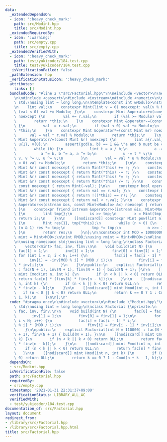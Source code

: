 ```yaml
---
data:
  _extendedDependsOn:
  - icon: ':heavy_check_mark:'
    path: src/Modint.hpp
    title: src/Modint.hpp
  _extendedRequiredBy:
  - icon: ':warning:'
    path: src/empty.cpp
    title: src/empty.cpp
  _extendedVerifiedWith:
  - icon: ':heavy_check_mark:'
    path: test/yukicoder/184.test.cpp
    title: test/yukicoder/184.test.cpp
  _isVerificationFailed: false
  _pathExtension: hpp
  _verificationStatusIcon: ':heavy_check_mark:'
  attributes:
    links: []
  bundledCode: "#line 2 \"src/Factorial.hpp\"\n\n#include <vector>\n\n#line 2 \"src/Modint.hpp\"\
    \n\n#include <cassert>\n#include <iostream>\n#include <numeric>\n\nusing namespace\
    \ std;\nusing lint = long long;\n\ntemplate<const int &Modulo>\nstruct Mint {\n\
    \n    lint val;\n    constexpr Mint(lint v = 0) noexcept: val(v % Modulo) { if\
    \ (val < 0) val += Modulo; }\n\n    constexpr Mint &operator+=(const Mint &r)\
    \ noexcept {\n        val += r.val;\n        if (val >= Modulo) val -= Modulo;\n\
    \        return *this;\n    }\n    constexpr Mint &operator-=(const Mint &r) noexcept\
    \ {\n        val -= r.val;\n        if (val < 0) val += Modulo;\n        return\
    \ *this;\n    }\n    constexpr Mint &operator*=(const Mint &r) noexcept {\n  \
    \      val = val * r.val % Modulo;\n        return *this;\n    }\n    constexpr\
    \ Mint &operator/=(const Mint &r) noexcept {\n        lint a{r.val}, b{Modulo},\
    \ u{1}, v{0};\n        assert(gcd(a, b) == 1 && \"a and b must be co-prime\");\n\
    \        while (b) {\n            lint t = a / b;\n            a -= t * b;\n \
    \           a ^= b, b ^= a, a ^= b;\n            u -= t * v;\n            u ^=\
    \ v, v ^= u, u ^= v;\n        }\n        val = val * u % Modulo;\n        if (val\
    \ < 0) val += Modulo;\n        return *this;\n    }\n\n    constexpr Mint operator+(const\
    \ Mint &r) const noexcept { return Mint(*this) += r; }\n    constexpr Mint operator-(const\
    \ Mint &r) const noexcept { return Mint(*this) -= r; }\n    constexpr Mint operator*(const\
    \ Mint &r) const noexcept { return Mint(*this) *= r; }\n    constexpr Mint operator/(const\
    \ Mint &r) const noexcept { return Mint(*this) /= r; }\n\n    constexpr Mint operator-()\
    \ const noexcept { return Mint(-val); }\n\n    constexpr bool operator==(const\
    \ Mint &r) const noexcept { return val == r.val; }\n    constexpr bool operator!=(const\
    \ Mint &r) const noexcept { return !((*this) == r); }\n    constexpr bool operator<(const\
    \ Mint &r) const noexcept { return val < r.val; }\n\n    constexpr friend ostream\
    \ &operator<<(ostream &os, const Mint<Modulo> &x) noexcept { return os << x.val;\
    \ }\n    constexpr friend istream &operator>>(istream &is, Mint<Modulo> &x) noexcept\
    \ {\n        lint tmp{};\n        is >> tmp;\n        x = Mint(tmp);\n       \
    \ return is;\n    }\n\n    [[nodiscard]] constexpr Mint pow(lint n) const noexcept\
    \ {\n        Mint res{1}, tmp{*this};\n        while (n > 0) {\n            if\
    \ (n & 1) res *= tmp;\n            tmp *= tmp;\n            n >>= 1;\n       \
    \ }\n        return res;\n    }\n};\n\nconstexpr int MOD = 1000000007;\nusing\
    \ mint = Mint<MOD>;\n\nint RMOD;\nusing rmint = Mint<RMOD>;\n#line 6 \"src/Factorial.hpp\"\
    \n\nusing namespace std;\nusing lint = long long;\n\nclass Factorial {\nprivate:\n\
    \    vector<mint> fac, inv, finv;\n\n    void build(int N) {\n        fac[0] =\
    \ fac[1] = 1;\n        inv[1] = 1;\n        finv[0] = finv[1] = 1;\n\n       \
    \ for (int i = 2; i < N; i++) {\n            fac[i] = fac[i - 1] * i;\n      \
    \      inv[i] = -inv[MOD % i] * (MOD / i);\n            finv[i] = finv[i - 1]\
    \ * inv[i];\n        }\n    }\n\npublic:\n    explicit Factorial(int N = 110000)\
    \ : fac(N + 1), inv(N + 1), finv(N + 1) { build(N + 1); }\n\n    [[nodiscard]]\
    \ mint Cmod(int n, int k) {\n        if (n < k || k < 0) return 0LL;\n       \
    \ return fac[n] * (finv[k] * finv[n - k]);\n    }\n\n    [[nodiscard]] mint Pmod(int\
    \ n, int k) {\n        if (n < k || k < 0) return 0LL;\n        return fac[n]\
    \ * finv[n - k];\n    }\n\n    [[nodiscard]] mint Hmod(int n, int k) {\n     \
    \   if (n < 0 || k < 0) return 0LL;\n        return k == 0 ? 1 : Cmod(n + k -\
    \ 1, k);\n    }\n\n};\n"
  code: "#pragma once\n\n#include <vector>\n\n#include \"Modint.hpp\"\n\nusing namespace\
    \ std;\nusing lint = long long;\n\nclass Factorial {\nprivate:\n    vector<mint>\
    \ fac, inv, finv;\n\n    void build(int N) {\n        fac[0] = fac[1] = 1;\n \
    \       inv[1] = 1;\n        finv[0] = finv[1] = 1;\n\n        for (int i = 2;\
    \ i < N; i++) {\n            fac[i] = fac[i - 1] * i;\n            inv[i] = -inv[MOD\
    \ % i] * (MOD / i);\n            finv[i] = finv[i - 1] * inv[i];\n        }\n\
    \    }\n\npublic:\n    explicit Factorial(int N = 110000) : fac(N + 1), inv(N\
    \ + 1), finv(N + 1) { build(N + 1); }\n\n    [[nodiscard]] mint Cmod(int n, int\
    \ k) {\n        if (n < k || k < 0) return 0LL;\n        return fac[n] * (finv[k]\
    \ * finv[n - k]);\n    }\n\n    [[nodiscard]] mint Pmod(int n, int k) {\n    \
    \    if (n < k || k < 0) return 0LL;\n        return fac[n] * finv[n - k];\n \
    \   }\n\n    [[nodiscard]] mint Hmod(int n, int k) {\n        if (n < 0 || k <\
    \ 0) return 0LL;\n        return k == 0 ? 1 : Cmod(n + k - 1, k);\n    }\n\n};\n"
  dependsOn:
  - src/Modint.hpp
  isVerificationFile: false
  path: src/Factorial.hpp
  requiredBy:
  - src/empty.cpp
  timestamp: '2021-01-31 22:31:37+09:00'
  verificationStatus: LIBRARY_ALL_AC
  verifiedWith:
  - test/yukicoder/184.test.cpp
documentation_of: src/Factorial.hpp
layout: document
redirect_from:
- /library/src/Factorial.hpp
- /library/src/Factorial.hpp.html
title: src/Factorial.hpp
---
```

